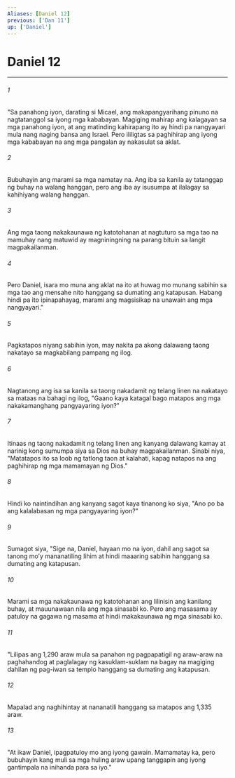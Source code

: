 ```yaml
---
Aliases: [Daniel 12]
previous: ['Dan 11']
up: ['Daniel']
---
```

# Daniel 12

***






















###### 1 










"Sa panahong iyon, darating si Micael, ang makapangyarihang pinuno na nagtatanggol sa iyong mga kababayan. Magiging mahirap ang kalagayan sa mga panahong iyon, at ang matinding kahirapang ito ay hindi pa nangyayari mula nang naging bansa ang Israel. Pero ililigtas sa paghihirap ang iyong mga kababayan na ang mga pangalan ay nakasulat sa aklat. 





















###### 2 










Bubuhayin ang marami sa mga namatay na. Ang iba sa kanila ay tatanggap ng buhay na walang hanggan, pero ang iba ay isusumpa at ilalagay sa kahihiyang walang hanggan. 





















###### 3 










Ang mga taong nakakaunawa ng katotohanan at nagtuturo sa mga tao na mamuhay nang matuwid ay magniningning na parang bituin sa langit magpakailanman. 





















###### 4 










Pero Daniel, isara mo muna ang aklat na ito at huwag mo munang sabihin sa mga tao ang mensahe nito hanggang sa dumating ang katapusan. Habang hindi pa ito ipinapahayag, marami ang magsisikap na unawain ang mga nangyayari." 





















###### 5 










Pagkatapos niyang sabihin iyon, may nakita pa akong dalawang taong nakatayo sa magkabilang pampang ng ilog. 





















###### 6 










Nagtanong ang isa sa kanila sa taong nakadamit ng telang linen na nakatayo sa mataas na bahagi ng ilog, "Gaano kaya katagal bago matapos ang mga nakakamanghang pangyayaring iyon?" 





















###### 7 










Itinaas ng taong nakadamit ng telang linen ang kanyang dalawang kamay at narinig kong sumumpa siya sa Dios na buhay magpakailanman. Sinabi niya, "Matatapos ito sa loob ng tatlong taon at kalahati, kapag natapos na ang paghihirap ng mga mamamayan ng Dios." 





















###### 8 










Hindi ko naintindihan ang kanyang sagot kaya tinanong ko siya, "Ano po ba ang kalalabasan ng mga pangyayaring iyon?" 





















###### 9 










Sumagot siya, "Sige na, Daniel, hayaan mo na iyon, dahil ang sagot sa tanong moʼy mananatiling lihim at hindi maaaring sabihin hanggang sa dumating ang katapusan. 





















###### 10 










Marami sa mga nakakaunawa ng katotohanan ang lilinisin ang kanilang buhay, at mauunawaan nila ang mga sinasabi ko. Pero ang masasama ay patuloy na gagawa ng masama at hindi makakaunawa ng mga sinasabi ko. 





















###### 11 










"Lilipas ang 1,290 araw mula sa panahon ng pagpapatigil ng araw-araw na paghahandog at paglalagay ng kasuklam-suklam na bagay na magiging dahilan ng pag-iwan sa templo hanggang sa dumating ang katapusan. 





















###### 12 










Mapalad ang naghihintay at nananatili hanggang sa matapos ang 1,335 araw. 





















###### 13 










"At ikaw Daniel, ipagpatuloy mo ang iyong gawain. Mamamatay ka, pero bubuhayin kang muli sa mga huling araw upang tanggapin ang iyong gantimpala na inihanda para sa iyo."
